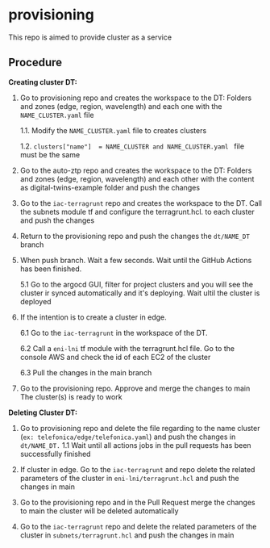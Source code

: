 # provisioning
This repo is aimed to provide cluster as a service

## Procedure
**Creating cluster DT:**

1. Go to provisioning repo and creates the workspace to the DT: 
  Folders and zones (edge, region, wavelength) and each one 
  with the ```NAME_CLUSTER.yaml``` file

    1.1. Modify the ```NAME_CLUSTER.yaml``` file to creates clusters

    1.2. ```clusters["name"]  = NAME_CLUSTER and NAME_CLUSTER.yaml ``` file must be the same

2. Go to the auto-ztp repo and creates the
   workspace to the DT: Folders and zones (edge,
    region, wavelength) and each other with the 
    content as digital-twins-example folder and
    push the changes

3. Go to the ```iac-terragrunt``` repo
    and creates the workspace to the DT. Call the 
    subnets module tf and configure the terragrunt.hcl.
    to each cluster and push the changes

4. Return to the provisioning repo and push the changes the 
    ```dt/NAME_DT``` branch

5. When push branch. Wait a few seconds. Wait until the 
    GitHub Actions has been finished. 

    5.1 Go to the argocd GUI, filter for project clusters and you will see 
        the cluster ir synced automatically and it's deploying. Wait ultil the
        cluster is deployed

6. If the intention is to create a cluster in edge. 
    
    6.1 Go to the ```iac-terragrunt``` in the workspace
    of the DT. 
    
    6.2 Call a ```eni-lni``` tf module with the terragrunt.hcl file.
    Go to the console AWS and check the id of each EC2 of the cluster

    6.3 Pull the changes in the main branch

7. Go to the provisioning repo. Approve and merge the changes to main
    The cluster(s) is ready to work

**Deleting Cluster DT:**

1. Go to provisioning repo and delete the file regarding to the name cluster 
   (```ex: telefonica/edge/telefonica.yaml```) and push the changes in ```dt/NAME_DT.```
    1.1 Wait until all actions jobs in the pull requests has been successfully finished

2. If cluster in edge. Go to the ```iac-terragrunt``` and repo delete the related 
    parameters of the cluster in ```eni-lni/terragrunt.hcl``` and push the changes in main

3. Go to the provisioning repo and in the Pull Request merge the changes to main
    the cluster will be deleted automatically

2. Go to the ```iac-terragrunt``` repo and delete the related 
    parameters of the cluster in ```subnets/terragrunt.hcl``` and push the changes in main
    
